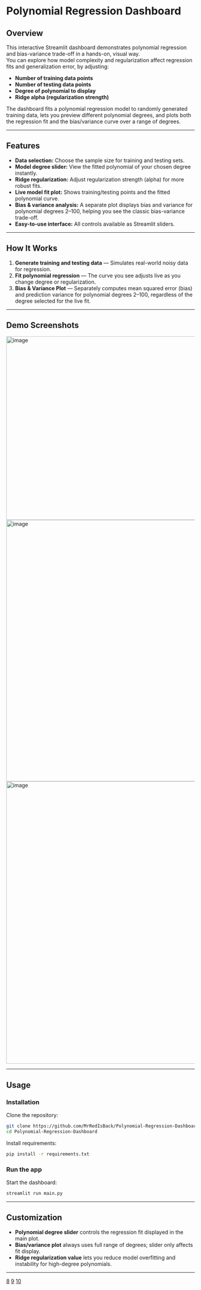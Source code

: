 # Polynomial Regression Dashboard

## Overview

This interactive Streamlit dashboard demonstrates polynomial regression and bias-variance trade-off in a hands-on, visual way.  
You can explore how model complexity and regularization affect regression fits and generalization error, by adjusting:

- **Number of training data points**
- **Number of testing data points**
- **Degree of polynomial to display**
- **Ridge alpha (regularization strength)**

The dashboard fits a polynomial regression model to randomly generated training data, lets you preview different polynomial degrees, and plots both the regression fit and the bias/variance curve over a range of degrees.

***

## Features

- **Data selection:** Choose the sample size for training and testing sets.
- **Model degree slider:** View the fitted polynomial of your chosen degree instantly.
- **Ridge regularization:** Adjust regularization strength (alpha) for more robust fits.
- **Live model fit plot:** Shows training/testing points and the fitted polynomial curve.
- **Bias & variance analysis:** A separate plot displays bias and variance for polynomial degrees 2–100, helping you see the classic bias-variance trade-off.
- **Easy-to-use interface:** All controls available as Streamlit sliders.

***

## How It Works

1. **Generate training and testing data** — Simulates real-world noisy data for regression.
2. **Fit polynomial regression** — The curve you see adjusts live as you change degree or regularization.
3. **Bias & Variance Plot** — Separately computes mean squared error (bias) and prediction variance for polynomial degrees 2–100, regardless of the degree selected for the live fit.

***

## Demo Screenshots

<img width="934" height="491" alt="image" src="https://github.com/user-attachments/assets/12881bb2-b309-418f-967d-1d209aab88b2" />
<img width="937" height="699" alt="image" src="https://github.com/user-attachments/assets/0450650c-eabe-4e11-b0b6-6836cbbdb03e" />
<img width="910" height="755" alt="image" src="https://github.com/user-attachments/assets/07585483-03ea-41c7-8d2e-eb1dffbdef17" />

***

## Usage

### Installation

Clone the repository:
```bash
git clone https://github.com/MrRedIsBack/Polynomial-Regression-Dashboard.git
cd Polynomial-Regression-Dashboard
```
Install requirements:
```bash
pip install -r requirements.txt
```

### Run the app

Start the dashboard:
```bash
streamlit run main.py
```

***

## Customization

- **Polynomial degree slider** controls the regression fit displayed in the main plot.
- **Bias/variance plot** always uses full range of degrees; slider only affects fit display.
- **Ridge regularization value** lets you reduce model overfitting and instability for high-degree polynomials.

***
[8](https://github.com/Sven-Bo/streamlit-sales-dashboard)
[9](https://docs.streamlit.io/deploy/streamlit-community-cloud/get-started/deploy-from-a-template)
[10](https://github.com/shamiraty/Streamlit-Dashboard-Descriptive-Analytics-with-MYSQL)
